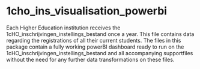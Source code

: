 # 1cho_ins_visualisation_powerbi
Each Higher Education institution receives the 1cHO_inschrijvingen_instellings_bestand once a year. This file contains data regarding the registrations of all their current students. The files in this package contain a fully working powerBI dashboard ready to run on the 1cHO_inschrijvingen_instellings_bestand and all accompanying supportfiles without the need for any further data transformations on these files.
